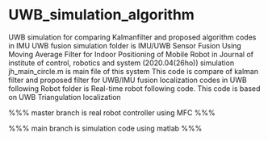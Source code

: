 # UWB_simulation_algorithm
UWB simulation for comparing Kalmanfilter and proposed algorithm
codes in IMU UWB fusion simulation folder is IMU/UWB Sensor Fusion Using Moving Average Filter for Indoor Positioning of Mobile Robot in Journal of institute of control, robotics and system (2020.04(26ho)) simulation
jh_main_circle.m is main file of this system
This code is compare of kalman filter and proposed filter for UWB/IMU fusion localization
codes in UWB following Robot folder is Real-time robot following code.
This code is based on UWB Triangulation localization 

%%%  master branch is real robot controller using MFC  %%%

%%%  main branch is simulation code using matlab  %%%
